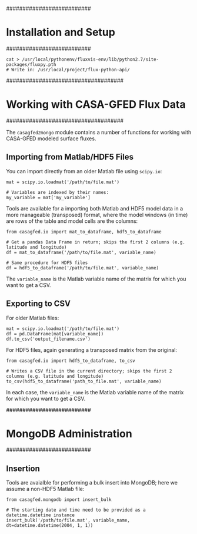 ##########################
# Installation and Setup #
##########################

    cat > /usr/local/pythonenv/fluxvis-env/lib/python2.7/site-packages/fluxpy.pth
    # Write in: /usr/local/project/flux-python-api/

####################################
# Working with CASA-GFED Flux Data #
####################################

The `casagfed2mongo` module contains a number of functions for working with CASA-GFED modeled surface fluxes.

## Importing from Matlab/HDF5 Files

You can import directly from an older Matlab file using `scipy.io`:

    mat = scipy.io.loadmat('/path/to/file.mat')

    # Variables are indexed by their names:
    my_variable = mat['my_variable']

Tools are available for a importing both Matlab and HDF5 model data in a more manageable (transposed) format, where the model windows (in time) are rows of the table and model cells are the columns:

    from casagfed.io import mat_to_dataframe, hdf5_to_dataframe

    # Get a pandas Data Frame in return; skips the first 2 columns (e.g. latitude and longitude)
    df = mat_to_dataframe('/path/to/file.mat', variable_name)

    # Same procedure for HDF5 files
    df = hdf5_to_dataframe('/path/to/file.mat', variable_name)

The `variable_name` is the Matlab variable name of the matrix for which you want to get a CSV.

## Exporting to CSV

For older Matlab files:

    mat = scipy.io.loadmat('/path/to/file.mat')
    df = pd.DataFrame(mat[variable_name])
    df.to_csv('output_filename.csv')

For HDF5 files, again generating a transposed matrix from the original:

    from casagfed.io import hdf5_to_dataframe, to_csv

    # Writes a CSV file in the current directory; skips the first 2 columns (e.g. latitude and longitude)
    to_csv(hdf5_to_dataframe('path_to_file.mat', variable_name)

In each case, the `variable_name` is the Matlab variable name of the matrix for which you want to get a CSV.

##########################
# MongoDB Administration #
##########################

## Insertion

Tools are avaialble for performing a bulk insert into MongoDB; here we assume a non-HDF5 Matlab file:

    from casagfed.mongodb import insert_bulk

    # The starting date and time need to be provided as a datetime.datetime instance
    insert_bulk('/path/to/file.mat', variable_name, dt=datetime.datetime(2004, 1, 1))


